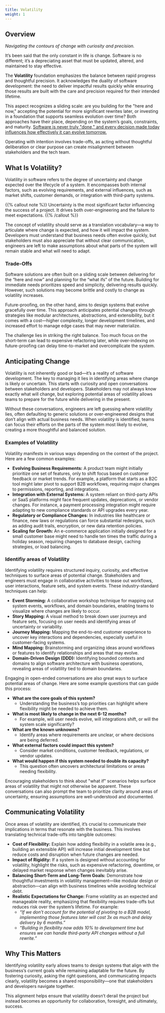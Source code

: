 ```yaml
---
title: Volatility
weight: 1
---
```


## Overview

_Navigating the contours of change with curiosity and precision._

It’s been said that the only constant in life is change. Software is no different; it’s a depreciating asset that must be updated, altered, and maintained to stay effective.

The **Volatility** foundation emphasizes the balance between rapid progress and thoughtful precision. It acknowledges the duality of software development: the need to deliver impactful results quickly while ensuring those results are built with the care and precision required for their intended lifetime. 

This aspect recognizes a sliding scale: are you building for the "here and now," accepting the potential for more significant rewrites later, or investing in a foundation that supports seamless evolution over time? Both approaches have their place, depending on the system’s goals, constraints, and maturity. [Software is never truly "done," and every decision made today influences how effectively it can evolve tomorrow.](https://insights.jahnelgroup.com/software-is-a-depreciating-asset-why-your-software-is-never-done)

Operating with intention involves trade-offs, as acting without thoughtful deliberation or clear purpose can create misalignment between stakeholders and the tech team. 

## What Is Volatility?

Volatility in software refers to the degree of uncertainty and change expected over the lifecycle of a system. It encompasses both internal factors, such as evolving requirements, and external influences, such as market shifts, customer demands, or integration with third-party systems.

{{% callout note %}}
Uncertainty is the most significant factor influencing the success of a project. It drives both over-engineering and the failure to meet expectations.
{{% /callout %}}

The concept of volatility should serve as a translation vocabulary—a way to articulate where change is expected, and how it will impact the system. Developers must understand that business needs often evolve quickly, but stakeholders must also appreciate that without clear communication, engineers are left to make assumptions about what parts of the system will remain stable and what will need to adapt.

### Trade-Offs

Software solutions are often built on a sliding scale between delivering for the “here and now” and planning for the “what ifs” of the future. Building for immediate needs prioritizes speed and simplicity, delivering results quickly. However, such solutions may become brittle and costly to change as volatility increases.

Future-proofing, on the other hand, aims to design systems that evolve gracefully over time. This approach anticipates potential changes through strategies like modular architectures, abstractions, and extensibility, but it comes with a cost—higher complexity, longer development timelines, and increased effort to manage edge cases that may never materialize.

The challenge lies in striking the right balance. Too much focus on the short-term can lead to expensive refactoring later, while over-indexing on future-proofing can delay time-to-market and overcomplicate the system.

## Anticipating Change

Volatility is not inherently good or bad—it’s a reality of software development. The key to managing it lies in identifying areas where change is likely or uncertain. This starts with curiosity and open conversations between stakeholders and developers. Stakeholders may not always know exactly what will change, but exploring potential areas of volatility allows teams to prepare for the future while delivering in the present.

Without these conversations, engineers are left guessing where volatility lies, often defaulting to generic solutions or over-engineered designs that don’t align with actual business needs. When volatility is identified, teams can focus their efforts on the parts of the system most likely to evolve, creating a more thoughtful and balanced solution.

### Examples of Volatility

Volatility manifests in various ways depending on the context of the project. Here are a few common examples:

- **Evolving Business Requirements:** A product team might initially prioritize one set of features, only to shift focus based on customer feedback or market trends. For example, a platform that starts as a B2C tool might later pivot to support B2B workflows, requiring major changes to permissions, reporting, and integrations.
- **Integration with External Systems:** A system reliant on third-party APIs or SaaS platforms might face frequent updates, deprecations, or vendor changes. For instance, a payment processing integration might require adapting to new compliance standards or API upgrades every year.
- **Regulatory or Compliance Changes:** In industries like healthcare or finance, new laws or regulations can force substantial redesigns, such as adding audit trails, encryption, or new data retention policies.
- **Scaling for Growth:** An e-commerce application initially designed for a small customer base might need to handle ten times the traffic during a holiday season, requiring changes to database design, caching strategies, or load balancing.

### Identifiy areas of Volatility 

Identifying volatility requires structured inquiry, curiosity, and effective techniques to surface areas of potential change. Stakeholders and engineers must engage in collaborative activities to tease out workflows, user interactions, feature sets, and system events. These industry-standard techniques can help:

- **Event Storming:** A collaborative workshop technique for mapping out system events, workflows, and domain boundaries, enabling teams to visualize where changes are likely to occur.
- **Story Mapping:** A visual method to break down user journeys and feature sets, focusing on user needs and identifying areas of uncertainty or variability.
- **Journey Mapping:** Mapping the end-to-end customer experience to uncover key interactions and dependencies, especially useful in customer-facing systems.
- **Mind Mapping:** Brainstorming and organizing ideas around workflows or features to identify relationships and areas that may evolve.
- **Domain-Driven Design (DDD):** Identifying bounded contexts and domains to align software architecture with business operations, revealing areas of volatility tied to domain boundaries.

Engaging in open-ended conversations are also great ways to surface potential areas of change. Here are some example questions that can guide this process:

- **What are the core goals of this system?**
    - Understanding the business’s top priorities can highlight where flexibility might be needed to achieve them.
- **What is most likely to change in the next 6-12 months?**
    - For example, will user needs evolve, will integrations shift, or will the system scale significantly?
- **What are the known unknowns?**
    - Identify areas where requirements are unclear, or where decisions are being deferred.
- **What external factors could impact this system?**
    - Consider market conditions, customer feedback, regulations, or vendor updates.
- **What would happen if this system needed to double its capacity?**
    - This question often uncovers architectural limitations or areas needing flexibility.

Encouraging stakeholders to think about "what if" scenarios helps surface areas of volatility that might not otherwise be apparent. These conversations can also prompt the team to prioritize clarity around areas of uncertainty, ensuring assumptions are well-understood and documented.

## Communicating Volatility

Once areas of volatility are identified, it’s crucial to communicate their implications in terms that resonate with the business. This involves translating technical trade-offs into tangible outcomes:

- **Cost of Flexibility:** Explain how adding flexibility in a volatile area (e.g., building an extensible API) will increase initial development time but reduce costs and disruption when future changes are needed.
- **Impact of Rigidity:** If a system is designed without accounting for volatility, highlight the risks, such as expensive refactoring, downtime, or delayed market response when changes inevitably arise.
- **Balancing Short-Term and Long-Term Goals:** Demonstrate how thoughtful investments in volatility management—like modular design or abstraction—can align with business timelines while avoiding technical debt.
- **Realistic Expectations for Change:** Frame volatility as an expected and manageable reality, emphasizing that flexibility requires trade-offs but reduces risk over the system’s lifetime. For example:
    - _“If we don’t account for the potential of pivoting to a B2B model, implementing those features later will cost 3x as much and delay delivery by 6 months.”_
    - _“Building in flexibility now adds 10% to development time but ensures we can handle third-party API changes without a full rewrite.”_

## Why This Matters

Identifying volatility early allows teams to design systems that align with the business’s current goals while remaining adaptable for the future. By fostering curiosity, asking the right questions, and communicating impacts clearly, volatility becomes a shared responsibility—one that stakeholders and developers navigate together.

This alignment helps ensure that volatility doesn’t derail the project but instead becomes an opportunity for collaboration, foresight, and ultimately, success.